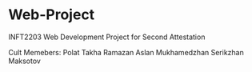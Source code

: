 # Web-Project
INFT2203 Web Development Project for Second Attestation

Cult Memebers:
Polat Takha Ramazan
Aslan Mukhamedzhan
Serikzhan Maksotov